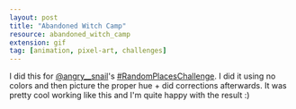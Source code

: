```yaml
---
layout: post
title: "Abandoned Witch Camp"
resource: abandoned_witch_camp
extension: gif
tag: [animation, pixel-art, challenges]
---
```


I did this for [@angry__snail](https://twitter.com/@angry__snail )'s [#RandomPlacesChallenge](https://twitter.com/hashtag/RandomPlacesChallenge?src=hashtag_click). I did it using no colors and then picture the proper hue + did corrections afterwards. It was pretty cool working like this and I'm quite happy with the result :)
